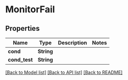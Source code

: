 # MonitorFail

## Properties

Name | Type | Description | Notes
------------ | ------------- | ------------- | -------------
**cond** | **String** |  | 
**cond_test** | **String** |  | 

[[Back to Model list]](../README.md#documentation-for-models) [[Back to API list]](../README.md#documentation-for-api-endpoints) [[Back to README]](../README.md)


